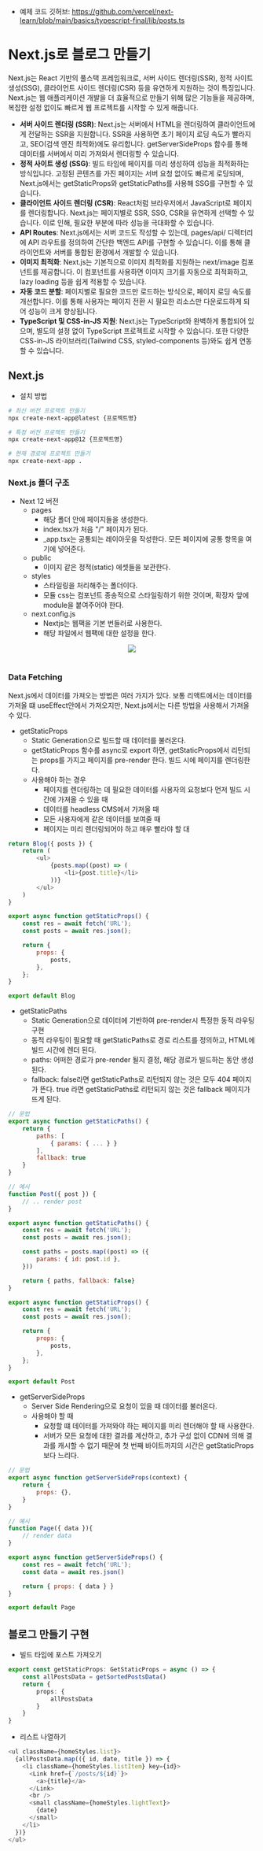 
 - 예제 코드 깃허브: https://github.com/vercel/next-learn/blob/main/basics/typescript-final/lib/posts.ts

# Next.js로 블로그 만들기

Next.js는 React 기반의 풀스택 프레임워크로, 서버 사이드 렌더링(SSR), 정적 사이트 생성(SSG), 클라이언트 사이드 렌더링(CSR) 등을 유연하게 지원하는 것이 특징입니다. Next.js는 웹 애플리케이션 개발을 더 효율적으로 만들기 위해 많은 기능들을 제공하며, 복잡한 설정 없이도 빠르게 웹 프로젝트를 시작할 수 있게 해줍니다.  

 - __서버 사이드 렌더링 (SSR)__: Next.js는 서버에서 HTML을 렌더링하여 클라이언트에게 전달하는 SSR을 지원합니다. SSR을 사용하면 초기 페이지 로딩 속도가 빨라지고, SEO(검색 엔진 최적화)에도 유리합니다. getServerSideProps 함수를 통해 데이터를 서버에서 미리 가져와서 렌더링할 수 있습니다.
 - __정적 사이트 생성 (SSG)__: 빌드 타임에 페이지를 미리 생성하여 성능을 최적화하는 방식입니다. 고정된 콘텐츠를 가진 페이지는 서버 요청 없이도 빠르게 로딩되며, Next.js에서는 getStaticProps와 getStaticPaths를 사용해 SSG를 구현할 수 있습니다.
 - __클라이언트 사이드 렌더링 (CSR)__: React처럼 브라우저에서 JavaScript로 페이지를 렌더링합니다. Next.js는 페이지별로 SSR, SSG, CSR을 유연하게 선택할 수 있습니다. 이로 인해, 필요한 부분에 따라 성능을 극대화할 수 있습니다.
 - __API Routes__: Next.js에서는 서버 코드도 작성할 수 있는데, pages/api/ 디렉터리에 API 라우트를 정의하여 간단한 백엔드 API를 구현할 수 있습니다. 이를 통해 클라이언트와 서버를 통합된 환경에서 개발할 수 있습니다.
 - __이미지 최적화__: Next.js는 기본적으로 이미지 최적화를 지원하는 next/image 컴포넌트를 제공합니다. 이 컴포넌트를 사용하면 이미지 크기를 자동으로 최적화하고, lazy loading 등을 쉽게 적용할 수 있습니다.
 - __자동 코드 분할__: 페이지별로 필요한 코드만 로드하는 방식으로, 페이지 로딩 속도를 개선합니다. 이를 통해 사용자는 페이지 전환 시 필요한 리소스만 다운로드하게 되어 성능이 크게 향상됩니다.
 - __TypeScript 및 CSS-in-JS 지원__: Next.js는 TypeScript와 완벽하게 통합되어 있으며, 별도의 설정 없이 TypeScript 프로젝트로 시작할 수 있습니다. 또한 다양한 CSS-in-JS 라이브러리(Tailwind CSS, styled-components 등)와도 쉽게 연동할 수 있습니다.

## Next.js

 - 설치 방법
```bash
# 최신 버전 프로젝트 만들기
npx create-next-app@latest {프로젝트명}

# 특정 버전 프로젝트 만들기
npx create-next-app@12 {프로젝트명}

# 현재 경로에 프로젝트 만들기
npx create-next-app .
```

### Next.js 폴더 구조

 - Next 12 버전
    - pages
        - 해당 폴더 안에 페이지들을 생성한다.
        - index.tsx가 처음 "/" 페이지가 된다.
        - _app.tsx는 공통되는 레이아웃을 작성한다. 모든 페이지에 공통 항목을 여기에 넣어준다.
    - public
        - 이미지 같은 정적(static) 에셋들을 보관한다.
    - styles
        - 스타일링을 처리해주는 폴더이다.
        - 모듈 css는 컴포넌트 종송적으로 스타일링하기 위한 것이며, 확장자 앞에 module을 붙여주어야 한다.
    - next.config.js
        - Nextjs는 웹팩을 기본 번들러로 사용한다.
        - 해당 파일에서 웹팩에 대한 설정을 한다.
<div align="center">
    <img src="./images/nextjs-12.PNG">
</div>
<br/>

### Data Fetching

Next.js에서 데이터를 가져오는 방법은 여러 가지가 있다. 보통 리액트에서는 데이터를 가져올 떄 useEffect안에서 가져오지만, Next.js에서는 다른 방법을 사용해서 가져올 수 있다.  

 - getStaticProps
    - Static Generation으로 빌드할 때 데이터를 불러온다.
    - getStaticProps 함수를 async로 export 하면, getStaticProps에서 리턴되는 props를 가지고 페이지를 pre-render 한다. 빌드 시에 페이지를 렌더링한다.
    - 사용해야 하는 경우
        - 페이지를 렌더링하는 데 필요한 데이터를 사용자의 요청보다 먼저 빌드 시간에 가져올 수 있을 때
        - 데이터를 headless CMS에서 가져올 때
        - 모든 사용자에게 같은 데이터를 보여줄 때
        - 페이지는 미리 렌더링되어야 하고 매우 빨라야 할 대
```javascript
return Blog({ posts }) {
    return (
        <ul>
            {posts.map((post) => (
                <li>{post.title}</li>
            ))}
        </ul>
    )
}

export async function getStaticProps() {
    const res = await fetch('URL');
    const posts = await res.json();

    return {
        props: {
            posts,
        },
    };
}

export default Blog
```

 - getStaticPaths
    - Static Generation으로 데이터에 기반하여 pre-render시 특정한 동적 라우팅 구현
    - 동적 라우팅이 필요할 때 getStaticPaths로 경로 리스트를 정의하고, HTML에 빌드 시간에 렌더 된다.
    - paths: 어떠한 경로가 pre-render 될지 결정, 해당 경로가 빌드하는 동안 생성된다.
    - fallback: false라면 getStaticPaths로 리턴되지 않는 것은 모두 404 페이지가 뜬다. true 라면 getStaticPaths로 리턴되지 않는 것은 fallback 페이지가 뜨게 된다.
```javascript
// 문법
export async function getStaticPaths() {
    return {
        paths: [
            { params: { ... } }
        ],
        fallback: true
    }
}

// 예시
function Post({ post }) {
    // .. render post
}

export async function getStaticPaths() {
    const res = await fetch('URL');
    const posts = await res.json();

    const paths = posts.map((post) => ({
        params: { id: post.id },
    }))

    return { paths, fallback: false}
}

export async function getStaticProps() {
    const res = await fetch('URL');
    const posts = await res.json();

    return {
        props: {
            posts,
        },
    };
}

export default Post
```


 - getServerSideProps
    - Server Side Rendering으로 요청이 있을 때 데이터를 불러온다.
    - 사용해야 할 때
        - 요청할 떄 데이터를 가져와야 하는 페이지를 미리 렌더해야 할 때 사용한다.
        - 서버가 모든 요청에 대한 결과를 계산하고, 추가 구성 없이 CDN에 의해 결과를 캐시할 수 없기 때문에 첫 번째 바이트까지의 시간은 getStaticProps보다 느리다.
```javascript
// 문법
export async function getServerSideProps(context) {
    return {
        props: {},
    }
}

// 예시
function Page({ data }){
    // render data
}

export async function getServerSideProps() {
    const res = await fetch('URL');
    const data = await res.json()

    return { props: { data } }
}

export default Page
```

## 블로그 만들기 구현

 - 빌드 타임에 포스트 가져오기
```typescript
export const getStaticProps: GetStaticProps = async () => {
    const allPostsData = getSortedPostsData()
    return {
        props: {
            allPostsData
        }
    }
}
```

 - 리스트 나열하기
```typescript
<ul className={homeStyles.list}>
  {allPostsData.map(({ id, date, title }) => {
    <li className={homeStyles.listItem} key={id}>
      <Link href={`/posts/${id}`}>
        <a>{title}</a>
      </Link>
      <br />
      <small className={homeStyles.lightText}>
        {date}
      </small>
    </li>
  })}
</ul>
```
